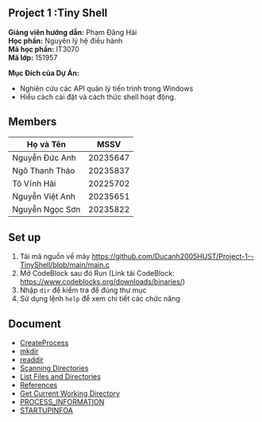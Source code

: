 ## Project 1 :Tiny Shell

**Giảng viên hướng dẫn:** Phạm Đăng Hải  
**Học phần:** Nguyên lý hệ điều hành  
**Mã học phần:** IT3070  
**Mã lớp:** 151957

**Mục Đích của Dự Án:**  
- Nghiên cứu các API quản lý tiến trình trong Windows
- Hiểu cách cài đặt và cách thức shell hoạt động.


## Members

| Họ và Tên      | MSSV     |
| --------------- | -------- |
| Nguyễn Đức Anh | 20235647 |
| Ngô Thanh Thảo   | 20235837 |
| Tô Vĩnh Hải | 20225702 |
| Nguyễn Việt Anh | 20235651 |
| Nguyễn Ngọc Sơn | 20235822 |

## Set up

1. Tải mã nguồn về máy
https://github.com/Ducanh2005HUST/Project-1--TinyShell/blob/main/main.c
2. Mở CodeBlock sau đó Run (Link tải CodeBlock: https://www.codeblocks.org/downloads/binaries/)
3. Nhập `dir` để kiểm tra để đúng thư mục
4. Sử dụng lệnh `help` để xem chi tiết các chức năng

## Document

- [CreateProcess](https://learn.microsoft.com/en-us/windows/win32/procthread/creating-processes)
- [mkdir](https://www.includehelp.com/c-programs/create-a-directory-using-mkdir-function.aspx#:~:text=Syntax%3A,%2C%20or%20-1%20on%20failure)
- [readdir](https://pubs.opengroup.org/onlinepubs/7990989775/xsh/readdir.html)
- [Scanning Directories](https://eslinuxprogramming.blogspot.com/2015/05/scanning-directories.html)
- [List Files and Directories](https://www.geeksforgeeks.org/c-program-list-files-sub-directories-directory/)
- [References](https://phantrung.files.wordpress.com/2017/01/bt-hdh-tuan-2.pdf)
- [Get Current Working Directory](https://learn.microsoft.com/en-us/cpp/c-runtime-library/reference/getcwd-wgetcwd?view=msvc-170)
- [PROCESS_INFORMATION](https://learn.microsoft.com/en-us/windows/win32/api/processthreadsapi/ns-processthreadsapi-process_information#syntax)
- [STARTUPINFOA](https://learn.microsoft.com/en-us/windows/win32/api/processthreadsapi/ns-processthreadsapi-startupinfoa)
